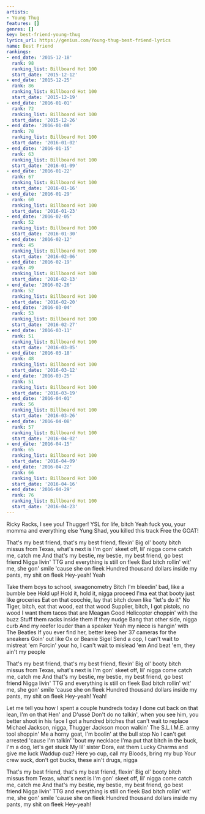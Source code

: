 ```yaml
---
artists:
- Young Thug
features: []
genres: []
key: best-friend-young-thug
lyrics_url: https://genius.com/Young-thug-best-friend-lyrics
name: Best Friend
rankings:
- end_date: '2015-12-18'
  rank: 98
  ranking_list: Billboard Hot 100
  start_date: '2015-12-12'
- end_date: '2015-12-25'
  rank: 86
  ranking_list: Billboard Hot 100
  start_date: '2015-12-19'
- end_date: '2016-01-01'
  rank: 72
  ranking_list: Billboard Hot 100
  start_date: '2015-12-26'
- end_date: '2016-01-08'
  rank: 78
  ranking_list: Billboard Hot 100
  start_date: '2016-01-02'
- end_date: '2016-01-15'
  rank: 63
  ranking_list: Billboard Hot 100
  start_date: '2016-01-09'
- end_date: '2016-01-22'
  rank: 67
  ranking_list: Billboard Hot 100
  start_date: '2016-01-16'
- end_date: '2016-01-29'
  rank: 60
  ranking_list: Billboard Hot 100
  start_date: '2016-01-23'
- end_date: '2016-02-05'
  rank: 52
  ranking_list: Billboard Hot 100
  start_date: '2016-01-30'
- end_date: '2016-02-12'
  rank: 45
  ranking_list: Billboard Hot 100
  start_date: '2016-02-06'
- end_date: '2016-02-19'
  rank: 49
  ranking_list: Billboard Hot 100
  start_date: '2016-02-13'
- end_date: '2016-02-26'
  rank: 52
  ranking_list: Billboard Hot 100
  start_date: '2016-02-20'
- end_date: '2016-03-04'
  rank: 53
  ranking_list: Billboard Hot 100
  start_date: '2016-02-27'
- end_date: '2016-03-11'
  rank: 51
  ranking_list: Billboard Hot 100
  start_date: '2016-03-05'
- end_date: '2016-03-18'
  rank: 48
  ranking_list: Billboard Hot 100
  start_date: '2016-03-12'
- end_date: '2016-03-25'
  rank: 51
  ranking_list: Billboard Hot 100
  start_date: '2016-03-19'
- end_date: '2016-04-01'
  rank: 56
  ranking_list: Billboard Hot 100
  start_date: '2016-03-26'
- end_date: '2016-04-08'
  rank: 57
  ranking_list: Billboard Hot 100
  start_date: '2016-04-02'
- end_date: '2016-04-15'
  rank: 65
  ranking_list: Billboard Hot 100
  start_date: '2016-04-09'
- end_date: '2016-04-22'
  rank: 66
  ranking_list: Billboard Hot 100
  start_date: '2016-04-16'
- end_date: '2016-04-29'
  rank: 76
  ranking_list: Billboard Hot 100
  start_date: '2016-04-23'
---
```

Ricky Racks, I see you!
Thugger!
YSL for life, bitch
Yeah fuck you, your momma and everything else
Yung Shad, you killed this track
Free the GOAT!


That's my best friend, that's my best friend, flexin'
Big ol' booty bitch missus from Texas, what's next is
I'm gon' skeet off, lil' nigga come catch me, catch me
And that's my bestie, my bestie, my best friend, go best friend
Nigga livin' TTG and everything is still on fleek
Bad bitch rollin' wit' me, she gon' smile 'cause she on fleek
Hundred thousand dollars inside my pants, my shit on fleek
Hey-yeah! Yeah


Take them boys to school, swagonometry
Bitch I'm bleedin' bad, like a bumble bee
Hold up! Hold it, hold it, nigga proceed
I'ma eat that booty just like groceries
Eat on that coochie, lay that bitch down like "let's do it"
No Tiger, bitch, eat that wood, eat that wood
Supplier, bitch, I got pistols, no wood
I want them tacos that are Meagan Good
Helicopter choppin' with the buzz
Stuff them racks inside them if they nudge
Bang that other side, nigga curb
And my reefer louder than a speaker
Yeah my niece is hangin' with The Beatles
If you ever find her, better keep her
37 cameras for the sneakers
Goin' out like Ox or Beanie Sigel
Send a cop, I can't wait to mistreat 'em
Forcin' your ho, I can't wait to mislead 'em
And beat 'em, they ain't my people


That's my best friend, that's my best friend, flexin'
Big ol' booty bitch missus from Texas, what's next is
I'm gon' skeet off, lil' nigga come catch me, catch me
And that's my bestie, my bestie, my best friend, go best friend
Nigga livin' TTG and everything is still on fleek
Bad bitch rollin' wit' me, she gon' smile 'cause she on fleek
Hundred thousand dollars inside my pants, my shit on fleek
Hey-yeah! Yeah!


Let me tell you how I spent a couple hundreds today
I done cut back on that lean, I'm on that Hen' and D'ussé
Don't do no talkin', when you see him, you better shoot in his face
I got a hundred bitches that can't wait to replace
Michael Jackson, nigga, Thugger Jackson moon walkin'
The S.L.I.M.E. army tool shoppin'
Me a horny goat, I'm boolin' at the bull stop
No I can't get arrested 'cause I'm talkin' 'bout my necklace
I'ma put that bitch in the buck, I'm a dog, let's get stuck
My lil' sister Dora, eat them Lucky Charms and give me luck
Waddup cuz? Here yo cup, call my Bloods, bring my bup
Your crew suck, don't got bucks, these ain't drugs, nigga


That's my best friend, that's my best friend, flexin'
Big ol' booty bitch missus from Texas, what's next is
I'm gon' skeet off, lil' nigga come catch me, catch me
And that's my bestie, my bestie, my best friend, go best friend
Nigga livin' TTG and everything is still on fleek
Bad bitch rollin' wit' me, she gon' smile 'cause she on fleek
Hundred thousand dollars inside my pants, my shit on fleek
Hey-yeah!
